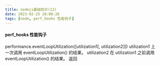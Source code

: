 ```yaml
---
title: nodejs基础知识(12)
date: 2023-02-25 20:08:26
tags: [node, perf_hooks 性能钩子]
---
```


#### perf_hooks 性能钩子

performance.eventLoopUtilization([utilization1[, utilization2]])
utilization1 <Object> 上一次调用 eventLoopUtilization() 的结果。
utilization2 <Object> 在 utilization1 之前调用 eventLoopUtilization() 的结果。
返回 <Object>
- idle <number>
- active <number>
- utilization <number>
eventLoopUtilization() 方法返回包含事件循环作为高解析度毫秒计时器的既空闲又活动的累积持续时间的对象。 utilization 值是计算的事件循环利用率 (ELU)。

如果主线程上的引导尚未完成，则属性的值为 0。 由于引导发生在事件循环内，所以 ELU 立即在工作线程上可用。

utilization1 和 utilization2 都是可选参数。

如果传入了 utilization1，则计算当前调用的 active 和 idle 之间的差值，以及对应的 utilization 值(类似于 process.hrtime())。

如果传入了 utilization1 和 utilization2，则计算两个参数之间的增量。 这是便捷的选项，因为与 process.hrtime() 不同，计算 ELU 比单个减法更复杂。

ELU 类似于 CPU 使用率，不同之处在于它只测量事件循环统计信息而不是 CPU 使用率。 它表示事件循环在事件循环的事件提供者（例如 epoll_wait）之外花费的时间百分比。 不考虑其他 CPU 空闲时间。 以下是主要空闲进程如何具有高 ELU 的示例。
```
'use strict';
const { eventLoopUtilization } = require('node:perf_hooks').performance;
const { spawnSync } = require('node:child_process');

setImmediate(() => {
  const elu = eventLoopUtilization();
  spawnSync('sleep', ['5']);
  console.log(eventLoopUtilization(elu).utilization);
});
```
虽然运行这个脚本时 CPU 大部分是空闲的，但 utilization 的值为 1。 这是因为对 child_process.spawnSync() 的调用阻止了事件循环的进行。
传入用户定义的对象而不是先前调用 eventLoopUtilization() 的结果将导致未定义的行为。 不保证返回值反映事件循环的任何正确状态。

performance.getEntries()
返回 PerformanceEntry 对象的列表，按照相对于 performanceEntry.startTime 的时间顺序排列。 如果您只对某些类型或具有某些名称的性能条目感兴趣，则参阅 performance.getEntriesByType() 和 performance.getEntriesByName()。

performance.mark([name[, options]])
name <string>
options <Object>
- detail <any> 包含在标记中的附加可选细节。
- startTime <number> 用作标记时间的可选时间戳。 默认值: performance.now().
在性能时间轴中创建新的 PerformanceMark 条目。 PerformanceMark 是 PerformanceEntry 的子类，其 performanceEntry.entryType 始终为 'mark'，而其 performanceEntry.duration 始终为 0。 性能标记用于标记性能时间轴中的特定重要时刻。
创建的 PerformanceMark 条目放入全局的性能时间轴，可以用 performance.getEntries、performance.getEntriesByName、performance.getEntriesByType 查询。 当执行观察时，应使用 performance.clearMarks 手动从全局的性能时间轴中清除条目。

performance.markResourceTiming(timingInfo, requestedUrl, initiatorType, global, cacheMode)
- timingInfo <Object> 获取计时信息
- requestedUrl <string> 资源网址
- initiatorType <string> 启动器名称，例如：'fetch'
- global <Object>
- cacheMode <string> 缓存模式必须为空字符串（''）或 'local' *此属性是 Node.js 的扩展。 它在 Web 浏览器中不可用。*
在资源时间线中创建新的 PerformanceResourceTiming 条目。 PerformanceResourceTiming 是 PerformanceEntry 的子类，其 performanceEntry.entryType 始终是 'resource'。 性能资源用于在资源时间线中标记时刻。
创建的 PerformanceMark 条目放入全局资源时间线，可以使用 performance.getEntries、performance.getEntriesByName、performance.getEntriesByType 查询。 当执行观察时，应使用 performance.clearResourceTimings 手动从全局的性能时间轴中清除条目。

performance.measure(name[, startMarkOrOptions[, endMark]])
- name <string>
- startMarkOrOptions <string> | <Object> 可选的。
  - detail <any> 要包含在度量中的其他可选细节。
  - duration <number> 开始和结束时间之间的持续时间。
  - end <number> | <string> 用作结束时间的时间戳，或标识先前记录标记的字符串。
  - start <number> | <string> 用作开始时间的时间戳，或标识先前记录标记的字符串。
  - endMark <string> 可选的。 *如果 startMarkOrOptions 是 <Object>，则必须省略。*
在性能时间轴中创建新的 PerformanceMeasure 条目。 PerformanceMeasure 是 PerformanceEntry 的子类，其 performanceEntry.entryType 始终为 'measure'，其 performanceEntry.duration 测量自 startMark 和 endMark 以来经过的毫秒数。

startMark 参数可以标识性能时间轴中的任何现有的 PerformanceMark，或者可能标识由 PerformanceNodeTiming 类提供的任何时间戳属性。 如果指定的 startMark 不存在，则抛出错误。

可选的 endMark 参数必须标识性能时间轴中的任何现有的 PerformanceMark 或 PerformanceNodeTiming 类提供的任何时间戳属性。 不传入参数则 endMark 为 performance.now()，否则如果命名的 endMark 不存在，则抛出错误。

创建的 PerformanceMeasure 条目放入全局的性能时间轴，可以用 performance.getEntries、performance.getEntriesByName、performance.getEntriesByType 查询。 当执行观察时，应使用 performance.clearMeasures 手动从全局的性能时间轴中清除条目。

performance.nodeTimin
*此属性是 Node.js 的扩展。 它在 Web 浏览器中不可用。*
PerformanceNodeTiming 类的实例，为特定的 Node.js 操作里程碑提供性能指标。

performance.now()
返回当前的高解析度毫秒时间戳，其中 0 表示当前的 node 进程的开始。

performance.timeOrigin
timeOrigin 指定了当前的 node 进程开始的高解析度毫秒时间戳，以 Unix 时间度量。

performance.timerify(fn[, options])
fn <Function>
options <Object>
histogram <RecordableHistogram> 使用 perf_hooks.createHistogram() 创建的直方图对象，以纳秒为单位记录运行时间。
*此属性是 Node.js 的扩展。 它在 Web 浏览器中不可用。*

将函数封装在测量被封装函数运行时间的新函数中。 PerformanceObserver 必须订阅 'function' 事件类型才能访问时间细节。
```
const {
  performance,
  PerformanceObserver
} = require('node:perf_hooks');

function someFunction() {
  console.log('hello world');
}

const wrapped = performance.timerify(someFunction);

const obs = new PerformanceObserver((list) => {
  console.log(list.getEntries()[0].duration);

  performance.clearMarks();
  performance.clearMeasures();
  obs.disconnect();
});
obs.observe({ entryTypes: ['function'] });

// 将创建性能时间轴条目
wrapped();
```
如果封装的函数返回 promise，则 finally 句柄将绑定到该 promise 上，并且一旦调用 finally 句柄就会报告持续时间。

performance.toJSON()
performance 对象的 JSON 表示的对象。 类似于浏览器中的 window.performance.toJSON。

###### PerformanceEntry 类

performanceEntry.duration
此条目经过的总毫秒数。 此值对所有性能条目类型都没有意义。

performanceEntry.entryType
性能条目的类型。 它可能是以下之一：
- 'node'（仅限 Node.js）
- 'mark'（在 Web 上可用）
- 'measure'（在 Web 上可用）
- 'gc'（仅限 Node.js）
- 'function'（仅限 Node.js）
- 'http2'（仅限 Node.js）
- 'http'（仅限 Node.js）

performanceEntry.flags
*此属性是 Node.js 的扩展。 它在 Web 浏览器中不可用。*

当 performanceEntry.entryType 等于 'gc' 时，则 performance.flags 属性包含有关垃圾收集操作的附加信息。 该值可能是以下之一：
- perf_hooks.constants.NODE_PERFORMANCE_GC_FLAGS_NO
- perf_hooks.constants.NODE_PERFORMANCE_GC_FLAGS_CONSTRUCT_RETAINED
- perf_hooks.constants.NODE_PERFORMANCE_GC_FLAGS_FORCED
- perf_hooks.constants.NODE_PERFORMANCE_GC_FLAGS_SYNCHRONOUS_PHANTOM_PROCESSING
- perf_hooks.constants.NODE_PERFORMANCE_GC_FLAGS_ALL_AVAILABLE_GARBAGE
- perf_hooks.constants.NODE_PERFORMANCE_GC_FLAGS_ALL_EXTERNAL_MEMORY
- perf_hooks.constants.NODE_PERFORMANCE_GC_FLAGS_SCHEDULE_IDLE

performanceEntry.kind
*此属性是 Node.js 的扩展。 它在 Web 浏览器中不可用。*

当 performanceEntry.entryType 等于 'gc' 时，则 performance.kind 属性标识发生的垃圾收集操作的类型。 该值可能是以下之一：
- perf_hooks.constants.NODE_PERFORMANCE_GC_MAJOR
- perf_hooks.constants.NODE_PERFORMANCE_GC_MINOR
- perf_hooks.constants.NODE_PERFORMANCE_GC_INCREMENTAL
- perf_hooks.constants.NODE_PERFORMANCE_GC_WEAKCB

HTTP 的详细信息
当 performanceEntry.type 等于 'http' 时，则 performanceEntry.detail 属性将是一个包含额外信息的 <Object>。
- 如果 performanceEntry.name 等于 HttpClient，则 detail 将包含以下属性：req、res。 而 req 属性将是包含 method、url、headers 的 <Object>，res 属性将是包含 statusCode、statusMessage、headers 的 <Object>。
- 如果 performanceEntry.name 等于 HttpRequest，则 detail 将包含以下属性：req、res。 而 req 属性将是包含 method、url、headers 的 <Object>，res 属性将是包含 statusCode、statusMessage、headers 的 <Object>。

这可能会增加额外的内存开销，并且只能用于诊断目的，而不是默认情况下在生产中打开。

HTTP/2 的详细信息
当 performanceEntry.type 等于 'http2' 时，则 performanceEntry.detail 属性将是包含附加性能信息的 <Object>。
*如果 performanceEntry.name 等于 Http2Stream，则 detail 将包含以下属性：*
- bytesRead <number> 为此 Http2Stream 接收的 DATA 帧字节数。
- bytesWritten <number> 为此 Http2Stream 发送的 DATA 帧字节数。
- id <number> 关联 Http2Stream 的标识符
- timeToFirstByte <number> 从 PerformanceEntry startTime 到接收到第一个 DATA 帧之间经过的毫秒数。
- timeToFirstByteSent <number> 从 PerformanceEntry startTime 到发送的第一个 DATA 帧之间经过的毫秒数。
- timeToFirstHeader <number> 从 PerformanceEntry startTime 到接收到第一个标头之间经过的毫秒数。

*如果 performanceEntry.name 等于 Http2Session，则 detail 将包含以下属性：*
- bytesRead <number> 为此 Http2Session 接收的字节数。
- bytesWritten <number> 为此 Http2Session 发送的字节数。
- framesReceived <number> Http2Session 接收到的 HTTP/2 帧数。
- framesSent <number> Http2Session 发送的 HTTP/2 帧数。
- maxConcurrentStreams <number> Http2Session 生命周期内同时打开的最大流数。
- pingRTT <number> 从发送 PING 帧到接收到它的确认所经过的毫秒数。 只有在 Http2Session 上发送了 PING 帧时才会出现。
- streamAverageDuration <number> 所有 Http2Stream 实例的平均持续时间（以毫秒为单位）
- streamCount <number> Http2Session 处理的 Http2Stream 实例的数量。
- type <string> 'server' 或 'client' 来标识 Http2Session 的类型。

计时器化的详细信息
当 performanceEntry.type 等于 'function' 时，则 performanceEntry.detail 属性将是列出计时函数的输入参数的 <Array>。

网络('net')的详细信息
当 performanceEntry.type 等于 'net' 时，则 performanceEntry.detail 属性将是一个包含额外信息的 <Object>。
如果 performanceEntry.name 等于 connect，则 detail 将包含以下属性：host、port。

域名系统('dns')的详细信息
当 performanceEntry.type 等于 'dns' 时，则 performanceEntry.detail 属性将是一个包含额外信息的 <Object>。
- 如果 performanceEntry.name 等于 lookup，则 detail 将包含以下属性：hostname、family、hints、verbatim。
- 如果 performanceEntry.name 等于 lookupService，则 detail 将包含以下属性：host、port。
- 如果 performanceEntry.name 等于 queryxxx 或 getHostByAddr，则 detail 将包含以下属性：host、ttl。

PerformanceNodeTiming 类
继承自: <PerformanceEntry>
*此属性是 Node.js 的扩展。 它在 Web 浏览器中不可用。*

为 Node.js 本身提供计时细节。 此类的构造函数不会暴露给用户。

performanceNodeTiming.bootstrapComplete
Node.js 进程完成引导的高解析度毫秒时间戳。 如果引导尚未完成，则该属性的值为 -1。

performanceNodeTiming.environment
Node.js 环境初始化的高解析度毫秒时间戳。

performanceNodeTiming.idleTime
事件循环在事件循环的事件提供者（例如 epoll_wait）中空闲的时间量的高解析度毫秒时间戳。 这不考虑 CPU 使用率。 如果事件循环尚未开始（例如，在主脚本的第一个滴答中），则该属性的值为 0。

performanceNodeTiming.loopExit
Node.js 事件循环退出时的高解析度毫秒时间戳。 如果事件循环尚未退出，则该属性的值为 -1。 它只能在 'exit' 事件的句柄中具有非 -1 的值。

performanceNodeTiming.loopStart
Node.js 事件循环开始的高解析度毫秒时间戳。 如果事件循环尚未开始（例如，在主脚本的第一个滴答中），则该属性的值为 -1。

performanceNodeTiming.nodeStart
Node.js 进程初始化的高解析度毫秒时间戳。

performanceNodeTiming.v8Start
V8 平台初始化的高解析度毫秒时间戳。

###### PerformanceResourceTiming 类
继承自: <PerformanceEntry>
提供有关应用程序资源加载的详细网络计时数据。

此类的构造函数不直接暴露给用户。

performanceResourceTiming.workerStart
即将发送 fetch 请求之前的高解析度毫秒时间戳。 如果资源没有被工作进程截获，该属性将始终返回 0。

performanceResourceTiming.redirectStart
表示启动重定向的获取的开始时间的高解析度毫秒时间戳。

performanceResourceTiming.redirectEnd
接收到最后一个重定向响应的最后一个字节后立即创建的高解析度毫秒时间戳。

performanceResourceTiming.fetchStart
Node.js 开始获取资源之前的高解析度毫秒时间戳。

performanceResourceTiming.domainLookupStart
Node.js 开始查找资源之前的高解析度毫秒时间戳。

performanceResourceTiming.domainLookupEnd
表示 Node.js 完成对资源的域名查找之后的时间高解析度毫秒时间戳。

performanceResourceTiming.connectStart
表示 Node.js 开始与服务器建立连接以检索资源之前的时间的高解析度毫秒时间戳。

performanceResourceTiming.connectEnd
表示 Node.js 完成与服务器建立连接以检索资源后的时间的高解析度毫秒时间戳。

performanceResourceTiming.secureConnectionStart
表示 Node.js 开始握手过程以保护当前连接之前的时间的高解析度毫秒时间戳。

performanceResourceTiming.requestStart
表示 Node.js 从服务器接收到响应的第一个字节之前的时间的高解析度毫秒时间戳。

performanceResourceTiming.responseEnd
表示 Node.js 接收到资源的最后一个字节之后或传输连接关闭之前的时间（以先到者为准）的高解析度毫秒时间戳。

performanceResourceTiming.transferSize
表示获取资源大小（以八位字节为单位）的数值。 大小包括响应头字段加上响应负载正文。

performanceResourceTiming.encodedBodySize
表示在删除任何应用的内容编码之前从有效负载主体的提取（HTTP 或缓存）接收到的大小（以八位字节为单位）的数值。

performanceResourceTiming.decodedBodySize
表示在删除任何应用的内容编码后，从消息主体的提取（HTTP 或缓存）接收到的大小（以八位字节为单位）的数值。

performanceResourceTiming.toJSON()
返回 object，其是 PerformanceResourceTiming 对象的 JSON 表示形式

###### perf_hooks.PerformanceObserver 类
new PerformanceObserver(callback)
callback <Function>
- list <PerformanceObserverEntryList>
- observer <PerformanceObserver>
当新的 PerformanceEntry 实例被添加到性能时间线时，则 PerformanceObserver 对象会提供通知。
```javascript
const {
  performance,
  PerformanceObserver
} = require('node:perf_hooks');

const obs = new PerformanceObserver((list, observer) => {
  console.log(list.getEntries());

  performance.clearMarks();
  performance.clearMeasures();
  observer.disconnect();
});
obs.observe({ entryTypes: ['mark'], buffered: true });

performance.mark('test');
```
因为 PerformanceObserver 实例引入了它们自己的额外性能开销，实例不应无限期地订阅通知。 一旦不再需要观察者，则用户应立即断开观察者的连接。
当 PerformanceObserver 接收到有关新的 PerformanceEntry 实例的通知时，则会调用 callback。 回调接收到 PerformanceObserverEntryList 实例和对 PerformanceObserver 的引用。

performanceObserver.disconnect()
断开 PerformanceObserver 实例与所有通知的连接。

performanceObserver.observe(options)
options <Object>
- type <string> 单个 <PerformanceEntry> 类型。 *如果已经指定了 entryTypes，则不能给出。*
- entryTypes <string[]> 标识观察者感兴趣的 <PerformanceEntry> 实例类型的字符串数组。 如果未提供，将抛出错误。
- buffered <boolean> 如果为 true，则使用列表全局 PerformanceEntry 缓冲条目调用观察者回调。 如果为false，则只有在时间点之后创建的 PerformanceEntry 被发送到观察者回调。 默认值: false。
为 <PerformanceObserver> 实例订阅由 options.entryTypes 或 options.type 标识的新 <PerformanceEntry> 实例的通知：
```javascript
const {
  performance,
  PerformanceObserver
} = require('node:perf_hooks');

const obs = new PerformanceObserver((list, observer) => {
  // 异步调用一次。`list` 包含三个条目。
});
obs.observe({ type: 'mark' });

for (let n = 0; n < 3; n++)
  performance.mark(`test${n}`);
```

###### PerformanceObserverEntryList 类
PerformanceObserverEntryList 类用于提供对传给 PerformanceObserver 的 PerformanceEntry 实例的访问。 此类的构造函数不会暴露给用户。

performanceObserverEntryList.getEntries()
返回: <PerformanceEntry[]>
返回 PerformanceEntry 对象的列表，按照相对于 performanceEntry.startTime 的时间顺序排列。
```javascript
const {
  performance,
  PerformanceObserver
} = require('node:perf_hooks');

const obs = new PerformanceObserver((perfObserverList, observer) => {
  console.log(perfObserverList.getEntries());
  /**
   * [
   *   PerformanceEntry {
   *     name: 'test',
   *     entryType: 'mark',
   *     startTime: 81.465639,
   *     duration: 0
   *   },
   *   PerformanceEntry {
   *     name: 'meow',
   *     entryType: 'mark',
   *     startTime: 81.860064,
   *     duration: 0
   *   }
   * ]
   */

  performance.clearMarks();
  performance.clearMeasures();
  observer.disconnect();
});
obs.observe({ type: 'mark' });

performance.mark('test');
performance.mark('meow');
```

performanceObserverEntryList.getEntriesByName(name[, type])
name <string>
type <string>
返回: <PerformanceEntry[]>
返回按时间顺序的 PerformanceEntry 对象列表，其中 performanceEntry.startTime 的 performanceEntry.name 等于 name，并且可选地，其 performanceEntry.entryType 等于 type。
```javascript
const {
  performance,
  PerformanceObserver
} = require('node:perf_hooks');

const obs = new PerformanceObserver((perfObserverList, observer) => {
  console.log(perfObserverList.getEntriesByName('meow'));
  /**
   * [
   *   PerformanceEntry {
   *     name: 'meow',
   *     entryType: 'mark',
   *     startTime: 98.545991,
   *     duration: 0
   *   }
   * ]
   */
  console.log(perfObserverList.getEntriesByName('nope')); // []

  console.log(perfObserverList.getEntriesByName('test', 'mark'));
  /**
   * [
   *   PerformanceEntry {
   *     name: 'test',
   *     entryType: 'mark',
   *     startTime: 63.518931,
   *     duration: 0
   *   }
   * ]
   */
  console.log(perfObserverList.getEntriesByName('test', 'measure')); // []

  performance.clearMarks();
  performance.clearMeasures();
  observer.disconnect();
});
obs.observe({ entryTypes: ['mark', 'measure'] });

performance.mark('test');
performance.mark('meow');
```

performanceObserverEntryList.getEntriesByType(type)
type <string>
返回: <PerformanceEntry[]>
返回按时间顺序排列的 PerformanceEntry 对象列表，其中 performanceEntry.startTime 的 performanceEntry.entryType 等于 type。
```javascript
const {
  performance,
  PerformanceObserver
} = require('node:perf_hooks');

const obs = new PerformanceObserver((perfObserverList, observer) => {
  console.log(perfObserverList.getEntriesByType('mark'));
  /**
   * [
   *   PerformanceEntry {
   *     name: 'test',
   *     entryType: 'mark',
   *     startTime: 55.897834,
   *     duration: 0
   *   },
   *   PerformanceEntry {
   *     name: 'meow',
   *     entryType: 'mark',
   *     startTime: 56.350146,
   *     duration: 0
   *   }
   * ]
   */
  performance.clearMarks();
  performance.clearMeasures();
  observer.disconnect();
});
obs.observe({ type: 'mark' });

performance.mark('test');
performance.mark('meow');
```

perf_hooks.createHistogram([options])
options <Object>
- lowest <number> | <bigint> 最低可识别值。 必须是大于 0 的整数值。 默认值: 1。
- highest <number> | <bigint> 最高可记录值。 必须是等于或大于 lowest 两倍的整数值。 默认值: Number.MAX_SAFE_INTEGER。
- figures <number> 精度位数。 必须是 1 和 5 之间的数字。 默认值: 3。
返回 <RecordableHistogram>

perf_hooks.monitorEventLoopDelay([options])
options <Object>
- resolution <number> 以毫秒为单位的采样率。 必须大于零。 默认值: 10。
返回: <IntervalHistogram>
*此属性是 Node.js 的扩展。 它在 Web 浏览器中不可用。*

创建可随时间采样并报告事件循环延迟的 IntervalHistogram 对象。 延迟将以纳秒为单位报告。

使用计时器来检测近似的事件循环延迟是有效的，因为计时器的执行与 libuv 事件循环的生命周期特别相关。 也就是说，循环中的延迟会导致计时器执行的延迟，而这些延迟正是此 API 旨在检测的。
```javascript
const { monitorEventLoopDelay } = require('node:perf_hooks');
const h = monitorEventLoopDelay({ resolution: 20 });
h.enable();
// 做点什么。
h.disable();
console.log(h.min);
console.log(h.max);
console.log(h.mean);
console.log(h.stddev);
console.log(h.percentiles);
console.log(h.percentile(50));
console.log(h.percentile(99));
```

###### Histogram 类

histogram.count
直方图记录的样本数。

histogram.countBigInt
直方图记录的样本数。

histogram.exceeds
事件循环延迟超过最大 1 小时事件循环延迟阈值的次数。

histogram.exceedsBigInt
事件循环延迟超过最大 1 小时事件循环延迟阈值的次数。

histogram.max
记录的事件循环延迟的最大值。

histogram.maxBigInt
记录的事件循环延迟的最大值。

histogram.mean
记录的事件循环延迟的平均值。

histogram.min
记录的事件循环延迟的最小值。

histogram.minBigInt
记录的事件循环延迟的最小值。

histogram.percentile(percentile)
percentile <number> 百分位值的范围是 (0, 100]。
返回: <number>
返回给定的百分位数的值。

histogram.percentileBigInt(percentile)#
percentile <number> 百分位值的范围是 (0, 100]。
返回: <bigint>
返回给定的百分位数的值。

histogram.percentiles
<Map>
返回详细说明累积的百分位分布的 Map 对象。

histogram.percentilesBigInt
<Map>
返回详细说明累积的百分位分布的 Map 对象。

histogram.reset()
重置收集的直方图数据。

histogram.stddev
<number>
记录的事件循环延迟的标准偏差。

###### IntervalHistogram 类继承 Histogram 类

在给定的时间间隔内定期更新的 Histogram。

histogram.disable()
禁用更新间隔计时器。 如果计时器被停止，则返回 true，如果已被停止，则返回 false。

histogram.enable()
启用更新间隔计时器。 如果计时器被启动，则返回 true，如果已被启动，则返回 false。

克隆 IntervalHistogram
<IntervalHistogram> 实例可以通过 <MessagePort> 克隆。 
在接收端，直方图被克隆为没有实现 enable() 和 disable() 方法的普通 <Histogram> 对象。

###### RecordableHistogram 类继承 Histogram 类

histogram.add(other)
other <RecordableHistogram>
将 other 中的值添加到此直方图中。

histogram.record(val)
val <number> | <bigint> 在直方图中记录的数量。

histogram.recordDelta()
计算自上次调用 recordDelta() 以来经过的时间量（以纳秒为单位），并在直方图中记录该量。

示例
测量异步操作的时长
以下示例使用异步钩子和性能 API 来测量超时操作的实际持续时间（包括执行回调所花费的时间）。
```javascript
'use strict';
const async_hooks = require('node:async_hooks');
const {
  performance,
  PerformanceObserver
} = require('node:perf_hooks');

const set = new Set();
const hook = async_hooks.createHook({
  init(id, type) {
    if (type === 'Timeout') {
      performance.mark(`Timeout-${id}-Init`);
      set.add(id);
    }
  },
  destroy(id) {
    if (set.has(id)) {
      set.delete(id);
      performance.mark(`Timeout-${id}-Destroy`);
      performance.measure(`Timeout-${id}`,
                          `Timeout-${id}-Init`,
                          `Timeout-${id}-Destroy`);
    }
  }
});
hook.enable();

const obs = new PerformanceObserver((list, observer) => {
  console.log(list.getEntries()[0]);
  performance.clearMarks();
  performance.clearMeasures();
  observer.disconnect();
});
obs.observe({ entryTypes: ['measure'], buffered: true });

setTimeout(() => {}, 1000);
```

测量加载依赖的耗时
以下示例测量加载依赖项的 require() 操作的持续时间：
```javascript
'use strict';
const {
  performance,
  PerformanceObserver
} = require('node:perf_hooks');
const mod = require('node:module');

// Monkey 修补 require 函数
mod.Module.prototype.require =
  performance.timerify(mod.Module.prototype.require);
require = performance.timerify(require);

// 激活观察者
const obs = new PerformanceObserver((list) => {
  const entries = list.getEntries();
  entries.forEach((entry) => {
    console.log(`require('${entry[0]}')`, entry.duration);
  });
  performance.clearMarks();
  performance.clearMeasures();
  obs.disconnect();
});
obs.observe({ entryTypes: ['function'], buffered: true });

require('some-module');
```

测量一次 HTTP 往返需要多长时间
以下示例用于跟踪 HTTP 客户端 (OutgoingMessage) 和 HTTP 请求 (IncomingMessage) 花费的时间。 对于 HTTP 客户端，是指发起请求到收到响应的时间间隔，对于 HTTP 请求，是指从接收请求到发送响应的时间间隔：
```javascript
'use strict';
const { PerformanceObserver } = require('node:perf_hooks');
const http = require('node:http');

const obs = new PerformanceObserver((items) => {
  items.getEntries().forEach((item) => {
    console.log(item);
  });
});

obs.observe({ entryTypes: ['http'] });

const PORT = 8080;

http.createServer((req, res) => {
  res.end('ok');
}).listen(PORT, () => {
  http.get(`http://127.0.0.1:${PORT}`);
});
```

测量连接成功时 net.connect（仅适用于 TCP）需要多长时间
```javascript
'use strict';
const { PerformanceObserver } = require('node:perf_hooks');
const net = require('node:net');
const obs = new PerformanceObserver((items) => {
  items.getEntries().forEach((item) => {
    console.log(item);
  });
});
obs.observe({ entryTypes: ['net'] });
const PORT = 8080;
net.createServer((socket) => {
  socket.destroy();
}).listen(PORT, () => {
  net.connect(PORT);
});
```

测量请求成功时 DNS 需要多长时间
```javascript
'use strict';
const { PerformanceObserver } = require('node:perf_hooks');
const dns = require('node:dns');
const obs = new PerformanceObserver((items) => {
  items.getEntries().forEach((item) => {
    console.log(item);
  });
});
obs.observe({ entryTypes: ['dns'] });
dns.lookup('localhost', () => {});
dns.promises.resolve('localhost');
```
